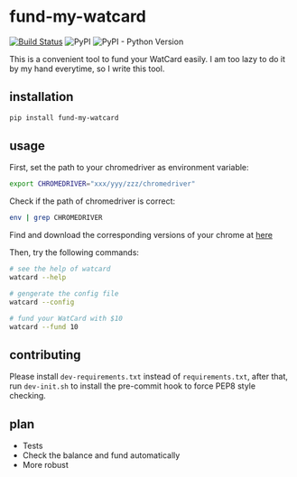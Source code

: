 # fund-my-watcard

[![Build Status](https://travis-ci.org/xingweitian/fund-my-watcard.svg?branch=master)](https://travis-ci.org/xingweitian/fund-my-watcard) ![PyPI](https://img.shields.io/pypi/v/fund-my-watcard.svg) ![PyPI - Python Version](https://img.shields.io/pypi/pyversions/fund-my-watcard.svg)

This is a convenient tool to fund your WatCard easily. I am too lazy to do it by my hand everytime, so I write this tool.

## installation
```bash
pip install fund-my-watcard
```

## usage

First, set the path to your chromedriver as environment variable:

```bash
export CHROMEDRIVER="xxx/yyy/zzz/chromedriver"
```

Check if the path of chromedriver is correct:

```bash
env | grep CHROMEDRIVER
```

Find and download the corresponding versions of your chrome at [here](http://chromedriver.chromium.org/downloads)

Then, try the following commands:

```bash
# see the help of watcard
watcard --help

# gengerate the config file
watcard --config

# fund your WatCard with $10
watcard --fund 10
```

## contributing

Please install `dev-requirements.txt` instead of `requirements.txt`, after that, run `dev-init.sh` to install the pre-commit hook to force PEP8 style checking.

## plan

- Tests
- Check the balance and fund automatically
- More robust
